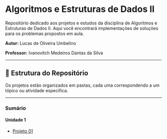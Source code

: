 # Algoritmos e Estruturas de Dados II

Repositório dedicado aos projetos e estudos da disciplina de Algoritmos e Estruturas de Dados II. Aqui você encontrará implementações de soluções para os problemas propostos em aula.

**Autor:** Lucas de Oliveira Umbelino

**Professor:** Ivanovitch Medeiros Dantas da Silva

---

## 📂 Estrutura do Repositório

Os projetos estão organizados em pastas, cada uma correspondendo a um tópico ou atividade específica.

---

### Sumário

#### Unidade 1

* [Projeto 01](https://github.com/lucasumb/Algoritmos-e-estruturas-de-dados-II/blob/main/Projeto01)